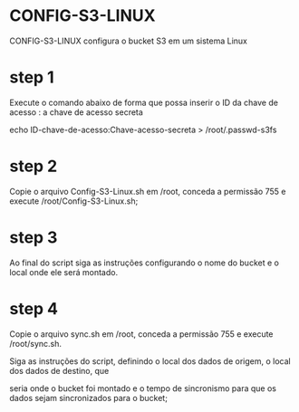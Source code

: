 # CONFIG-S3-LINUX
CONFIG-S3-LINUX  configura o bucket S3 em um sistema Linux

# step 1
Execute o comando abaixo de forma que possa inserir o ID da chave de acesso : a chave de acesso secreta

echo ID-chave-de-acesso:Chave-acesso-secreta > /root/.passwd-s3fs

# step 2
Copie o arquivo Config-S3-Linux.sh em /root, conceda a permissão 755 e execute /root/Config-S3-Linux.sh;

# step 3
Ao final do script siga as instruções configurando o nome do bucket e o local onde ele será montado.

# step 4
Copie o arquivo sync.sh em /root, conceda a permissão 755 e execute /root/sync.sh.

Siga as instruções do script, definindo o local dos dados de origem, o local dos dados de destino, que 

seria onde o bucket foi montado e o tempo de sincronismo para que os dados sejam sincronizados para o bucket;


